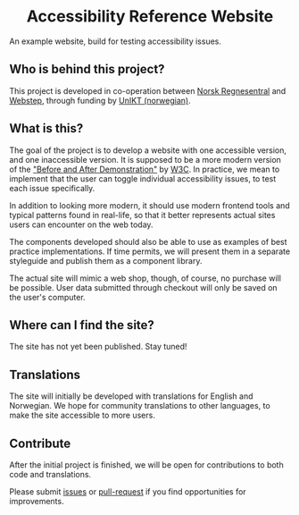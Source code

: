 <h1 align="center">Accessibility Reference Website</h1>
<p>An example website, build for testing accessibility issues.</p>

<h2>Who is behind this project?</h2>

<p>This project is developed in co-operation between <a href="https://www.nr.no/">Norsk Regnesentral</a> and 
<a href="https://www.webstep.com">Webstep</a>, through funding by <a href="https://www.bufdir.no/uu/UnIKT/">UnIKT (norwegian)</a>.</p>

<h2>What is this?</h2>
<p>The goal of the project is to develop a website with one accessible version, and one inaccessible version. 
It is supposed to be a more modern version of the <a href="https://www.w3.org/WAI/demos/bad/">"Before and After Demonstration"</a> by <a href="https://www.w3.org/">W3C</a>. 
In practice, we mean to implement that the user can toggle individual accessibility issues, to test each issue specifically.</p>

<p>In addition to looking more modern, it should use modern frontend tools and typical patterns found in real-life, 
so that it better represents actual sites users can encounter on the web today.</p>

<p>The components developed should also be able to use as examples of best practice implementations. 
If time permits, we will present them in a separate styleguide and publish them as a component library.</p>

<p>The actual site will mimic a web shop, though, of course, no purchase will be possible. 
User data submitted through checkout will only be saved on the user's computer.</p>

<h2>Where can I find the site?</h2>
<p>The site has not yet been published. Stay tuned!</p>

<h2>Translations</h2>
<p>The site will initially be developed with translations for English and Norwegian. 
We hope for community translations to other languages, to make the site accessible to more users.</p>

<h2>Contribute</h2>
<p>After the initial project is finished, we will be open for contributions to both code and translations.</p>

<p>Please submit <a href="https://github.com/it-vegard/a11y-reference-website/issues">issues</a> or 
<a href="https://github.com/it-vegard/a11y-reference-website/pulls">pull-request</a> if you find opportunities for improvements.</p>

